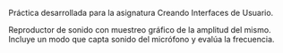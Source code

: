 Práctica desarrollada para la asignatura Creando Interfaces de Usuario.

Reproductor de sonido con muestreo gráfico de la amplitud del mismo.
Incluye un modo que capta sonido del micrófono y evalúa la frecuencia.
